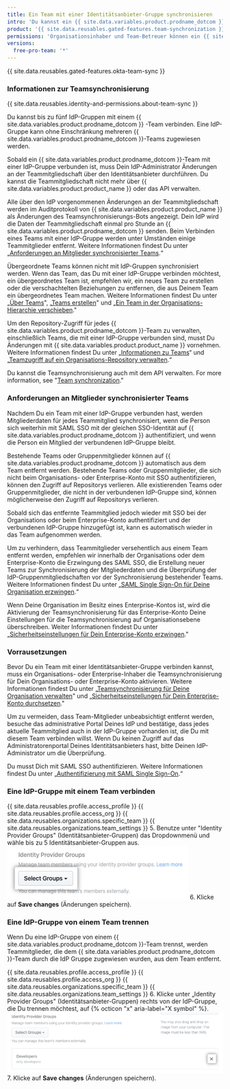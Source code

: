 ```yaml
---
title: Ein Team mit einer Identitätsanbieter-Gruppe synchronisieren
intro: 'Du kannst ein {{ site.data.variables.product.prodname_dotcom }}-Team mit einer Identitätsanbieter-Gruppe (IdP-Gruppe) synchronisieren, um Teammitglieder automatisch hinzuzufügen oder zu entfernen.'
product: '{{ site.data.reusables.gated-features.team-synchronization }}'
permissions: 'Organisationsinhaber und Team-Betreuer können ein {{ site.data.variables.product.prodname_dotcom }} -Team mit einer IdP-Gruppe synchronisieren.'
versions:
  free-pro-team: '*'
---
```


{{ site.data.reusables.gated-features.okta-team-sync }}

### Informationen zur Teamsynchronisierung

{{ site.data.reusables.identity-and-permissions.about-team-sync }}

Du kannst bis zu fünf IdP-Gruppen mit einem {{ site.data.variables.product.prodname_dotcom }} -Team verbinden. Eine IdP-Gruppe kann ohne Einschränkung mehreren {{ site.data.variables.product.prodname_dotcom }}-Teams zugewiesen werden.

Sobald ein {{ site.data.variables.product.prodname_dotcom }}-Team mit einer IdP-Gruppe verbunden ist, muss Dein IdP-Administrator Änderungen an der Teammitgliedschaft über den Identitätsanbieter durchführen. Du kannst die Teammitgliedschaft nicht mehr über {{ site.data.variables.product.product_name }} oder das API verwalten.

Alle über den IdP vorgenommenen Änderungen an der Teammitgliedschaft werden im Auditprotokoll von {{ site.data.variables.product.product_name }} als Änderungen des Teamsynchronisierungs-Bots angezeigt. Dein IdP wird die Daten der Teammitgliedschaft einmal pro Stunde an {{ site.data.variables.product.prodname_dotcom }} senden. Beim Verbinden eines Teams mit einer IdP-Gruppe werden unter Umständen einige Teammitglieder entfernt. Weitere Informationen findest Du unter „[Anforderungen an Mitglieder synchronisierter Teams](#requirements-for-members-of-synchronized-teams).“

Übergeordnete Teams können nicht mit IdP-Gruppen synchronisiert werden. Wenn das Team, das Du mit einer IdP-Gruppe verbinden möchtest, ein übergeordnetes Team ist, empfehlen wir, ein neues Team zu erstellen oder die verschachtelten Beziehungen zu entfernen, die aus Deinem Team ein übergeordnetes Team machen. Weitere Informationen findest Du unter „[Über Teams](/articles/about-teams#nested-teams)", „[Teams erstellen](/github/setting-up-and-managing-organizations-and-teams/creating-a-team)" und „[Ein Team in der Organisations-Hierarchie verschieben](/articles/moving-a-team-in-your-organizations-hierarchy)."

Um den Repository-Zugriff für jedes {{ site.data.variables.product.prodname_dotcom }}-Team zu verwalten, einschließlich Teams, die mit einer IdP-Gruppe verbunden sind, musst Du Änderungen mit {{ site.data.variables.product.product_name }} vornehmen. Weitere Informationen findest Du unter „[Informationen zu Teams](/articles/about-teams)“ und „[Teamzugriff auf ein Organisations-Repository verwalten](/articles/managing-team-access-to-an-organization-repository).“

Du kannst die Teamsynchronisierung auch mit dem API verwalten. For more information, see "[Team synchronization](/v3/teams/team_sync/)."

### Anforderungen an Mitglieder synchronisierter Teams

Nachdem Du ein Team mit einer IdP-Gruppe verbunden hast, werden Mitgliederdaten für jedes Teammitglied synchronisiert, wenn die Person sich weiterhin mit SAML SSO mit der gleichen SSO-Identität auf {{ site.data.variables.product.prodname_dotcom }} authentifiziert, und wenn die Person ein Mitglied der verbundenen IdP-Gruppe bleibt.

Bestehende Teams oder Gruppenmitglieder können auf {{ site.data.variables.product.prodname_dotcom }} automatisch aus dem Team entfernt werden. Bestehende Teams oder Gruppenmitglieder, die sich nicht beim Organisations- oder Enterprise-Konto mit SSO authentifizieren, können den Zugriff auf Repositorys verlieren. Alle existierenden Teams oder Gruppenmitglieder, die nicht in der verbundenen IdP-Gruppe sind, können möglicherweise den Zugriff auf Repositorys verlieren.

Sobald sich das entfernte Teammitglied jedoch wieder mit SSO bei der Organisations oder beim Enterprise-Konto authentifiziert und der verbundenen IdP-Gruppe hinzugefügt ist, kann es automatisch wieder in das Team aufgenommen werden.

Um zu verhindern, dass Teammitglieder versehentlich aus einem Team entfernt werden, empfehlen wir innerhalb der Organisations oder dem Enterprise-Konto die Erzwingung des SAML SSO, die Erstellung neuer Teams zur Synchronisierung der Mitgliederdaten und die Überprüfung der IdP-Gruppenmitgliedschaften vor der Synchronisierung bestehender Teams. Weitere Informationen findest Du unter „[SAML Single Sign-On für Deine Organisation erzwingen](/articles/enforcing-saml-single-sign-on-for-your-organization).“

Wenn Deine Organisation im Besitz eines Enterprise-Kontos ist, wird die Aktivierung der Teamsynchronisierung für das Enterprise-Konto Deine Einstellungen für die Teamsynchronisierung auf Organisationsebene überschreiben. Weiter Informationen findest Du unter „[Sicherheitseinstellungen für Dein Enterprise-Konto erzwingen](/github/setting-up-and-managing-your-enterprise-account/enforcing-security-settings-in-your-enterprise-account#managing-team-synchronization-for-organizations-in-your-enterprise-account)."

### Vorrausetzungen

Bevor Du ein Team mit einer Identitätsanbieter-Gruppe verbinden kannst, muss ein Organisations- oder Enterprise-Inhaber die Teamsynchronisierung für Dein Organisations- oder Enterprise-Konto aktivieren. Weitere Informationen findest Du unter „[Teamsynchronisierung für Deine Organisation verwalten](/github/setting-up-and-managing-organizations-and-teams/managing-team-synchronization-for-your-organization)" und „[Sicherheitseinstellungen für Dein Enterprise-Konto durchsetzen](/github/setting-up-and-managing-your-enterprise-account/enforcing-security-settings-in-your-enterprise-account#managing-team-synchronization-for-organizations-in-your-enterprise-account)."

Um zu vermeiden, dass Team-Mitglieder unbeabsichtigt entfernt werden, besuche das administrative Portal Deines IdP und bestätige, dass jedes aktuelle Teammitglied auch in der IdP-Gruppe vorhanden ist, die Du mit diesem Team verbinden willst. Wenn Du keinen Zugriff auf das Administratorenportal Deines Identitätsanbieters hast, bitte Deinen IdP-Administrator um die Überprüfung.

Du musst Dich mit SAML SSO authentifizieren. Weitere Informationen findest Du unter „[Authentifizierung mit SAML Single Sign-On](/articles/authenticating-with-saml-single-sign-on).“

### Eine IdP-Gruppe mit einem Team verbinden

{{ site.data.reusables.profile.access_profile }}
{{ site.data.reusables.profile.access_org }}
{{ site.data.reusables.organizations.specific_team }}
{{ site.data.reusables.organizations.team_settings }}
5. Benutze unter "Identity Provider Groups" (Identitätsanbieter-Gruppen) das Dropdownmenü und wähle bis zu 5 Identitätsanbieter-Gruppen aus. ![Dropdownmenü zur Auswahl einer Identitätsanbieter-Gruppe](/assets/images/help/teams/choose-an-idp-group.png)
6. Klicke auf **Save changes** (Änderungen speichern).

### Eine IdP-Gruppe von einem Team trennen

Wenn Du eine IdP-Gruppe von einem {{ site.data.variables.product.prodname_dotcom }}-Team trennst, werden Teammitglieder, die dem {{ site.data.variables.product.prodname_dotcom }}-Team durch die IdP Gruppe zugewiesen wurden, aus dem Team entfernt.

{{ site.data.reusables.profile.access_profile }}
{{ site.data.reusables.profile.access_org }}
{{ site.data.reusables.organizations.specific_team }}
{{ site.data.reusables.organizations.team_settings }}
6. Klicke unter „Identity Provider Groups" (Identitätsanbieter-Gruppen) rechts von der IdP-Gruppe, die Du trennen möchtest, auf {% octicon "x" aria-label="X symbol" %}. ![Trennen einer verbundenen IdP-Gruppe von einem GitHub-Team](/assets/images/help/teams/unselect-idp-group.png)
7. Klicke auf **Save changes** (Änderungen speichern).
